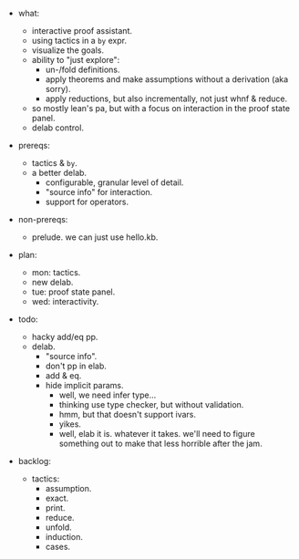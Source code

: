 
- what:
    - interactive proof assistant.
    - using tactics in a `by` expr.
    - visualize the goals.
    - ability to "just explore":
        - un-/fold definitions.
        - apply theorems and make assumptions without a derivation (aka sorry).
        - apply reductions, but also incrementally, not just whnf & reduce.
    - so mostly lean's pa, but with a focus on interaction in the proof state panel.
    - delab control.

- prereqs:
    - tactics & `by`.
    - a better delab.
        - configurable, granular level of detail.
        - "source info" for interaction.
        - support for operators.

- non-prereqs:
    - prelude. we can just use hello.kb.


- plan:
    - mon: tactics.
    - new delab.
    - tue: proof state panel.
    - wed: interactivity.


- todo:
    - hacky add/eq pp.
    - delab.
        - "source info".
        - don't pp in elab.
        - add & eq.
        - hide implicit params.
            - well, we need infer type...
            - thinking use type checker, but without validation.
            - hmm, but that doesn't support ivars.
            - yikes.
            - well, elab it is. whatever it takes.
              we'll need to figure something out to make that less horrible after the jam.


- backlog:
    - tactics:
        - assumption.
        - exact.
        - print.
        - reduce.
        - unfold.
        - induction.
        - cases.

